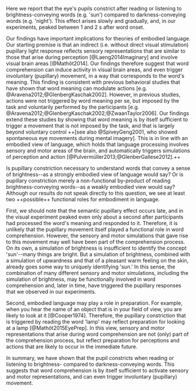 Here we report that the eye's pupils constrict after reading or listening to brightness-conveying words (e.g. 'sun') compared to darkness-conveying words (e.g. 'night'). This effect arises slowly and gradually, and, in our experiments, peaked between 1 and 2 s after word onset.

Our findings have important implications for theories of embodied language. Our starting premise is that an indirect (i.e. without direct visual stimulation) pupillary light response reflects sensory representations that are similar to those that arise during perception [@Laeng2014Imaginary] and involve visual brain areas [@Mathôt2014]. Our findings therefore suggest that word comprehension can induce activity in visual brain areas, and even trigger involuntary (pupillary) movement, in a way that corresponds to the word's meaning. This finding is consistent with previous behavioral studies that have shown that word meaning can modulate actions [e.g. @Aravena2012;@GlenbergKaschak2002]. However, in previous studies, actions were not triggered by word meaning per se, but imposed by the task and voluntarily performed by the participants [e.g. @Aravena2012;@GlenbergKaschak2002;@ZwaanTaylor2006]. Our findings extend these studies by showing that word meaning is by itself sufficient to trigger a movement that is not imposed by the task, and that is largely beyond voluntary control ++[see also @SpiveyGeng2001, who showed spontaneous eye movements during mental imagery]. This is in line with an embodied view of language, which holds that language processing involves sensory and motor areas of the brain, and automatically triggers simulations of perception and action [@Pulvermüller2013;@GlenberGallese2012].++

Is pupillary constriction necessary to understand words that convey a sense of brightness--as a strongly embodied view of language would say? Or is pupillary constriction merely a non-functional by-product of reading brightness-conveying words--as a weakly embodied view would say? Although our results do not speak directly to this question, we see at least two ++possible++ functional roles for embodiment in language.

First, we should note that the semantic pupillary effect occurs late, and in the visual experiment peaked even only about a second after participants had processed the word's meaning and responded to it. Therefore, it is unlikely that the pupillary movement itself played a functional role in word comprehension. However, the sensory and motor simulations that gave rise to this movement may well have been part of the comprehension process. On its own, a simulation of brightness is insufficient to identify the concept 'sun'--many things are bright. But a simulation of brightness, combined with a simulation of upwardness and that of a pleasant warm feeling on the skin, already goes some way to uniquely identifying 'sun.' In this sense, the combination of many different sensory and motor simulations, including the simulation of brightness, may be functionally involved in word comprehension and, later in time, have triggered the pupillary responses that we observed in our experiments.

Second, embodied language may play a role in preparation. For example, when you hear the name of an object that is in your field of view, you are likely to look at it [@Cooper1974]. Therefore, the pupillary constriction that is triggered by reading the word 'lamp' may reflect preparation for looking at a lamp [@Mathôt2015EyePrep]. In this view, sensory and motor representations that arise during word comprehension are not (only) part of the comprehension process, but reflect preparation for perceptions and actions that are likely to occur in the immediate future.

In summary, we have shown that the pupil constricts when reading or listening to brightness- compared to darkness-conveying words. This suggests that word comprehension is by itself sufficient to activate sensory and motor representations, and can even trigger involuntary (pupillary) movement.
